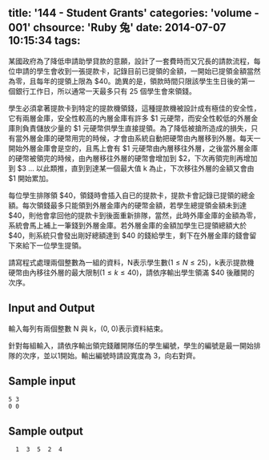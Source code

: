 title: '144 - Student Grants'
categories: 'volume - 001'
chsource: 'Ruby 兔'
date: 2014-07-07 10:15:34
tags:
---

某國政府為了降低申請助學貸款的意願，設計了一套費時而又冗長的請款流程，每位申請的學生會收到一張提款卡，記錄目前已提領的金額，一開始已提領金額當然為零，且每年的提領上限為 $\$ 40$。詭異的是，領款時間只限該學生生日後的第一個銀行工作日，所以通常一天最多只有 25 個學生會來領錢。

學生必須拿著提款卡到特定的提款機領錢，這種提款機被設計成有極佳的安全性，它有兩層金庫，安全性較高的內層金庫有許多 $\$1$ 元硬幣，而安全性較低的外層金庫則負責儲放少量的 $\$1$ 元硬幣供學生直接提領。為了降低被搶所造成的損失，只有當外層金庫的硬幣用完的時候，才會由系統自動把硬幣由內層移到外層。每天一開始外層金庫會是空的，且馬上會有 $\$1$ 元硬幣由內層移往外層，之後當外層金庫的硬幣被領完的時候，由內層移往外層的硬幣會增加到 $\$2$，下次再領完則再增加到 $\$3$ … 以此類推，直到到達某一個最大值 k 為止，下次移往外層的金額又會由 $\$1$ 開始累加。

每位學生排隊領 $\$40$，領錢時會插入自已的提款卡，提款卡會記錄已提領的總金額。每次領錢最多只能領到外層金庫內的硬幣金額，若學生總提領金額未到達 $\$$40，則他會拿回他的提款卡到後面重新排隊，當然，此時外庫金庫的金額為零，系統會馬上補上一筆錢到外層金庫。若外層金庫的金額加學生已提領總額大於 $\$$40，則系統只會發出剛好總額達到 $\$$40 的錢給學生，剩下在外層金庫的錢會留下來給下一位學生提領。


請寫程式處理兩個整數為一組的資料，N表示學生數($1 \le N \le 25$)，k表示提款機硬幣由內移往外層的最大限制($1 \le k \le 40$)，請依序輸出學生領滿 $\$40$ 後離開的次序。

## Input and Output ##

輸入每列有兩個整數 N 與 k，(0, 0)表示資料結束。

針對每組輸入，請依序輸出領完錢離開隊伍的學生編號，學生的編號是最一開始排隊的次序，並以1開始。輸出編號時請設寬度為 3，向右對齊。

## Sample input ##

	5 3
	0 0

## Sample output ##

	  1  3  5  2  4